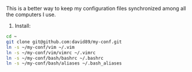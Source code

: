 This is a better way to keep my configuration files synchronized among all the computers I use.

1. Install:

```bash
cd ~
git clone git@github.com:david89/my-conf.git
ln -s ~/my-conf/vim ~/.vim           
ln -s ~/my-conf/vim/vimrc ~/.vimrc
ln -s ~/my-conf/bash/bashrc ~/.bashrc
ln -s ~/my-conf/bash/aliases ~/.bash_aliases
```

